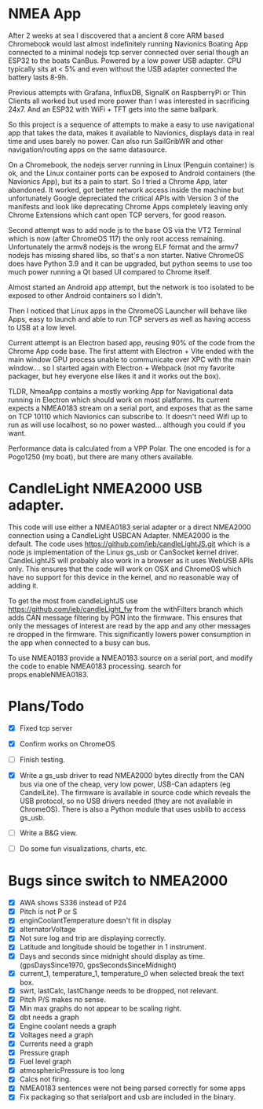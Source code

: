 # NMEA App

After 2 weeks at sea I discovered that a ancient 8 core ARM based Chromebook would last almost indefinitely running
Navionics Boating App connected to a minimal nodejs tcp server connected over serial though an ESP32 to the boats
CanBus. Powered by a low power USB adapter. CPU typically sits at < 5% and even without the USB adapter connected the
battery lasts 8-9h.

Previous attempts with Grafana, InfluxDB, SignalK on RaspberryPi or Thin Clients all worked but used more power than I
was interested in sacrificing 24x7. And an ESP32 with WiFi + TFT gets into the same ballpark. 

So this project is a sequence of attempts to make a easy to use navigational app that takes the data, makes it available
to Navionics, displays data in real time and uses barely no power. Can also run SailGribWR and other navigation/routing
apps on the same datasource.

On a Chromebook, the nodejs server running in Linux (Penguin container) is ok, and the Linux container ports can be
exposed to Android containers (the Navionics App), but its a pain to start. So I tried a Chrome App, later abandoned.
It worked, got better network access inside the machine but unfortunately Google depreciated the critical APIs with
Version 3 of the manifests and look like deprecating Chrome Apps completely leaving only Chrome Extensions which cant
open TCP servers, for good reason.

Second attempt was to add node js to the base OS via the VT2 Terminal which is now (after ChromeOS 117) the only root
access remaining. Unfortunately the armv8 nodejs is the wrong ELF format and the armv7 nodejs has missing shared libs,
so that's a non starter.  Native ChromeOS does have Python 3.9 and it can be upgraded, but python seems to use too much
power running a Qt based UI compared to Chrome itself.

Almost started an Android app attempt, but the network is too isolated to be exposed to other Android containers so I
didn't.

Then I noticed that Linux apps in the ChromeOS Launcher will behave like Apps, easy to launch and able to run TCP
servers as well as having access to USB at a low level. 

Current attempt is an Electron based app, reusing 90% of the code from the Chrome App code base. The first attemt with
Electron + Vite ended with the main window GPU process unable to communicate over XPC with the main window.... so I
started again with Electron + Webpack (not my favorite packager, but hey everyone else likes it and it works out the
box).

TLDR, NmeaApp contains a mostly working App for Navigational data running in Electron which should work on most
platforms. Its current expects a NMEA0183 stream on a serial port, and exposes that as the same on TCP 10110 which
Navionics can subscribe to. It doesn't need Wifi up to run as will use localhost, so no power wasted... although you
could if you want.

Performance data is calculated from a VPP Polar. The one encoded is for a Pogo1250 (my boat), but there are many others
available.


# CandleLight NMEA2000 USB adapter.

This code will use either a NMEA0183 serial adapter or a direct NMEA2000 connection using a CandleLight USBCAN 
Adapter. NMEA2000 is the default. The code uses https://github.com/ieb/candleLightJS.git which is a node js 
implementation of the Linux gs_usb or CanSocket kernel driver.  CandleLightJS will probably also work in a 
browser as it uses WebUSB APIs only. This ensures that the code will work on OSX and ChromeOS which have no 
support for this device in the kernel, and no reasonable way of adding it. 

To get the most from candleLightJS use https://github.com/ieb/candleLight_fw from the withFilters branch which 
adds CAN message filtering by PGN into the firmware. This ensures that only the messages of interest are read 
by the app and any other messages re dropped in the firmware. This significantly lowers power consumption in the app when connected to a busy can bus.


To use NMEA0183 provide a NMEA0183 source on a serial port, and modify the code to enable NMEA0183 processing. search for props.enableNMEA0183.

# Plans/Todo

* [x] Fixed tcp server
* [x] Confirm works on ChromeOS
* [ ] Finish testing.
* [x] Write a gs_usb driver to read NMEA2000 bytes directly from the CAN bus via one of the cheap, very low power, USB-Can adapters (eg CandelLite). The firmware is available in source code which reveals the USB protocol, so no USB drivers needed (they are not available in ChromeOS). There is also a Python module that uses usblib to access gs_usb.  
* [ ] Write a B&G view.
* [ ] Do some fun visualizations, charts, etc.


# Bugs since switch to NMEA2000 

* [x] AWA shows S336 instead of P24
* [x] Pitch is not P or S 
* [x] enginCoolantTemperature doesn't fit in display
* [x] alternatorVoltage 
* [x] Not sure log and trip are displaying correctly.
* [x] Latitude and longitude should be together in 1 instrument.
* [x] Days and seconds since midnight should display as time. (gpsDaysSince1970, gpsSecondsSinceMidnight)
* [x] current_1, temperature_1, temperature_0 when selected break the text box.
* [x] swrt, lastCalc, lastChange needs to be dropped, not relevant.
* [x] Pitch P/S makes no sense.
* [x] Min max graphs do not appear to be scaling right.
* [x] dbt needs a graph
* [x] Engine coolant needs a graph
* [x] Voltages need a graph
* [x] Currents need a graph
* [x] Pressure graph
* [x] Fuel level graph
* [x] atmosphericPressure is too long
* [x] Calcs not firing. 
* [x] NMEA0183 sentences were not being parsed correctly for some apps
* [x] Fix packaging so that serialport and usb are included in the binary.